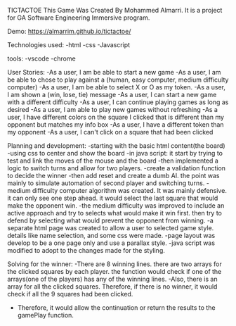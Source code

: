 TICTACTOE
This Game Was Created By Mohammed Almarri.
It is a project for GA Software Engineering Immersive program.

Demo:
https://almarrim.github.io/tictactoe/

Technologies used:
-html
-css
-Javascript

tools:
-vscode
-chrome


User Stories:
-As a user, I am be able to start a new game
-As a user, I am be able to chose to play against a (human, easy computer, medium difficulty computer)
-As a user, I am be able to select X or O as my token.
-As a user, I am shown a (win, lose, tie) message 
-As a user, I can start a new game with a different difficulty
-As a user, I can continue playing games as long as desired
-As a user, I am able to play new games without refreshing
-As a user, I have different colors on the square I clicked that is different than my opponent but matches my info box
-As a user, I have a different token than my opponent
-As a user, I can't click on a square that had been clicked

Planning and development:
-starting with the basic html content(the board)
-using css to center and show the board
-in java script: it start by trying to test and link the moves of the mouse and the board
-then implemented a logic to switch turns and allow for two players.
-create a validation function to decide the winner
-then add reset and create a dumb AI. the point was mainly to simulate automation of second player and switching turns.
-medium difficulty computer algorithm was created. It was mainly defensive. it can only see one step ahead. it would select the last square that would make the opponent win.
-the medium difficulty was improved to include an active approach and try to selects what would make it win first. then try to defend by selecting what would prevent the opponent from winning.
-a separate html page was created to allow a user to selected game style. details like name selection, and some css were made.
-page layout was develop to be a one page only and use a parallax style.
-java script was modified to adopt to the changes made for the styling.


Solving for the winner:
-There are 8 winning lines. there are two arrays for the clicked squares by each player. the function would check if one of the arrays(one of the players) has any of the winning lines.
-Also, there is an array for all the clicked squares. Therefore, if there is no winner, it would check if all the 9 squares had been clicked.
- Therefore, it would allow the continuation or return the results to the gamePlay function.
